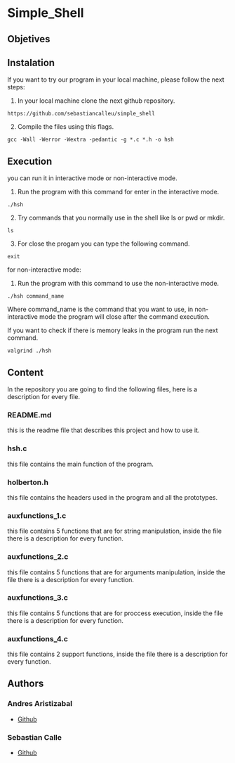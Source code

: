 # Simple_Shell

## Objetives

## Instalation
If you want to try our program in your local machine, please follow the next steps:

1. In your local machine clone the next github repository.
```
https://github.com/sebastiancalleu/simple_shell
```
2. Compile the files using this flags.
```
gcc -Wall -Werror -Wextra -pedantic -g *.c *.h -o hsh
```

## Execution
you can run it in interactive mode or non-interactive mode.

1. Run the program with this command for enter in the interactive mode.
```
./hsh
```
2. Try commands that you normally use in the shell like ls or pwd or mkdir.
```
ls
```
3. For close the progam you can type the following command.
```
exit
```
for non-interactive mode:

1. Run the program with this command to use the non-interactive mode.
```
./hsh command_name
```
Where command_name is the command that you want to use, in non-interactive mode the program will close after the command execution.

If you want to check if there is memory leaks in the program run the next command.
```
valgrind ./hsh
```

## Content
In the repository you are going to find the following files, here is a description for every file.

### README.md
this is the readme file that describes this project and how to use it.

### hsh.c
this file contains the main function of the program.

### holberton.h
this file contains the headers used in the program and all the prototypes.

### auxfunctions_1.c
this file contains 5 functions that are for string manipulation, inside the file there is a description for every function.

### auxfunctions_2.c
this file contains 5 functions that are for arguments manipulation, inside the file there is a description for every function.

### auxfunctions_3.c
this file contains 5 functions that are for proccess execution, inside the file there is a description for every function.

### auxfunctions_4.c
this file contains 2 support functions, inside the file there is a description for every function.

## Authors

### Andres Aristizabal
- [Github](https://github.com/aristizabaru)

### Sebastian Calle
- [Github](https://github.com/sebastiancalleu)